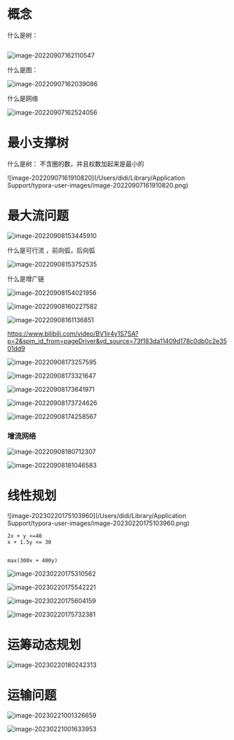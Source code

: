 





# 概念

什么是树：



```

```



![image-20220907162110547](http://guxiangflyimagebucket.oss-cn-beijing.aliyuncs.com/img/image-20220907162110547.png)



什么是图：

![image-20220907162039086](http://guxiangflyimagebucket.oss-cn-beijing.aliyuncs.com/img/image-20220907162039086.png)





什么是网络

![image-20220907162524056](http://guxiangflyimagebucket.oss-cn-beijing.aliyuncs.com/img/image-20220907162524056.png)



# 最小支撑树

什么是树： 不含圈的数，并且权数加起来是最小的

![image-20220907161910820](/Users/didi/Library/Application Support/typora-user-images/image-20220907161910820.png)







# 最大流问题

![image-20220908153445910](http://guxiangflyimagebucket.oss-cn-beijing.aliyuncs.com/img/image-20220908153445910.png)







什么是可行流 ，前向弧，后向弧

![image-20220908153752535](http://guxiangflyimagebucket.oss-cn-beijing.aliyuncs.com/img/image-20220908153752535.png)





什么是增广链



![image-20220908154021956](http://guxiangflyimagebucket.oss-cn-beijing.aliyuncs.com/img/image-20220908154021956.png)





![image-20220908160227582](http://guxiangflyimagebucket.oss-cn-beijing.aliyuncs.com/img/image-20220908160227582.png)







![image-20220908161136851](http://guxiangflyimagebucket.oss-cn-beijing.aliyuncs.com/img/image-20220908161136851.png)







https://www.bilibili.com/video/BV1ir4y1S7SA?p=2&spm_id_from=pageDriver&vd_source=73f183da11409d178c0db0c2e3501dd9

![image-20220908173257595](http://guxiangflyimagebucket.oss-cn-beijing.aliyuncs.com/img/image-20220908173257595.png)

![image-20220908173321647](http://guxiangflyimagebucket.oss-cn-beijing.aliyuncs.com/img/image-20220908173321647.png)

![image-20220908173641971](http://guxiangflyimagebucket.oss-cn-beijing.aliyuncs.com/img/image-20220908173641971.png)



![image-20220908173724626](http://guxiangflyimagebucket.oss-cn-beijing.aliyuncs.com/img/image-20220908173724626.png)







![image-20220908174258567](http://guxiangflyimagebucket.oss-cn-beijing.aliyuncs.com/img/image-20220908174258567.png)





### 增流网络

![image-20220908180712307](http://guxiangflyimagebucket.oss-cn-beijing.aliyuncs.com/img/image-20220908180712307.png)







![image-20220908181046583](http://guxiangflyimagebucket.oss-cn-beijing.aliyuncs.com/img/image-20220908181046583.png)





# 线性规划

![image-20230220175103960](/Users/didi/Library/Application Support/typora-user-images/image-20230220175103960.png)



```
2x + y <=40
x + 1.5y <= 30


max(300x + 400y)
```

![image-20230220175310562](http://guxiangflyimagebucket.oss-cn-beijing.aliyuncs.com/img/image-20230220175310562.png)



![image-20230220175542221](http://guxiangflyimagebucket.oss-cn-beijing.aliyuncs.com/img/image-20230220175542221.png)

![image-20230220175604159](http://guxiangflyimagebucket.oss-cn-beijing.aliyuncs.com/img/image-20230220175604159.png)





![image-20230220175732381](http://guxiangflyimagebucket.oss-cn-beijing.aliyuncs.com/img/image-20230220175732381.png)







# 运筹动态规划

![image-20230220180242313](http://guxiangflyimagebucket.oss-cn-beijing.aliyuncs.com/img/image-20230220180242313.png)





# 运输问题

![image-20230221001326659](http://guxiangflyimagebucket.oss-cn-beijing.aliyuncs.com/img/image-20230221001326659.png)



![image-20230221001633953](http://guxiangflyimagebucket.oss-cn-beijing.aliyuncs.com/img/image-20230221001633953.png)
